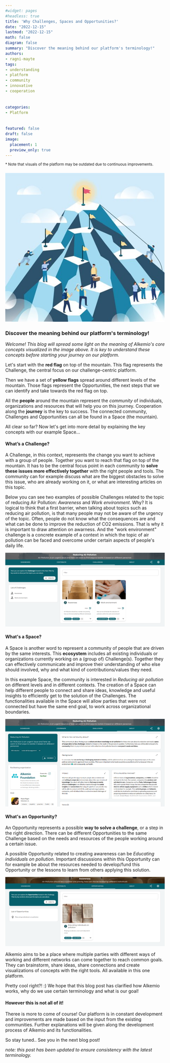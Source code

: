 ```yaml
---
#widget: pages
#headless: true
title: 'Why Challenges, Spaces and Opportunities?'
date: "2022-12-15"
lastmod: "2022-12-15"
math: false
diagram: false
summary: "Discover the meaning behind our platform's terminology!"
authors:
- ragni-mayte
tags:
- understanding
- platform
- community
- innovative
- cooperation


categories:
- Platform


featured: false
draft: false
image:
  placement: 1
  preview_only: true
---
```


<sup>* Note that visuals of the platform may be outdated due to continuous improvements.</sup>

![](./header.png)

### Discover the meaning behind our platform's terminology!
*Welcome! This blog will spread some light on the meaning of Alkemio's core concepts visualized in the image above. It is key to understand these concepts before starting your journey on our platform.*

Let's start with the **red flag** on top of the mountain. This flag represents the Challenge, the central focus on our challenge-centric platform. 

Then we have a set of **yellow flags** spread around different levels of the mountain. Those flags represent the Opportunities, the next steps that we can identify and take towards the red flag on top. 

All the **people** around the mountain represent the *community* of individuals, organizations and resources that will help you on this journey. Cooperation along the **journey** is the key to success. The connected community, Challenges and Opportunities can all be found in a Space (the mountain).

All clear so far? Now let's get into more detail by explaining the key concepts with our example Space...

#### What’s a Challenge?
A Challenge, in this context, represents the change you want to achieve with a group of people. Together you want to reach that flag on top of the mountain. It has to be the central focus point in each community to **solve these issues more effectively together** with the right people and tools. The community can for example discuss what are the biggest obstacles to solve this issue, who are already working on it, or what are interesting articles on this topic.

Below you can see two examples of possible Challenges related to the topic of reducing Air Pollution: *Awareness* and *Work environment*. Why? It is logical to think that a first barrier, when talking about topics such as reducing air pollution, is that many people may not be aware of the urgency of the topic. Often, people do not know what the consequences are and what can be done to improve the reduction of CO2 emissions. That is why it is important to draw attention on awarness. And the "work environment" challenge is a concrete example of a context in which the topic of air pollution can be faced and overcome under certain aspects of people's daily life.

![](./challenges-page.png)

#### What's a Space?
A Space is another word to represent a community of people that are driven by the same interests. This **ecosystem** includes all existing individuals or organizations currently working on a (group of) Challenge(s). Together they can effectively communicate and improve their understanding of who else should involved, why and what kind of contributions/values they need.

In this example Space, the community is interested in *Reducing air pollution* on different levels and in different contexts. The creation of a Space can help different people to connect and share ideas, knowledge and useful insights to efficiently get to the solution of the Challenges. The functionalities available in the Space will allow parties that were not connected but have the same end goal, to work across organizational boundaries.

![](./space-page.png)

#### What's an Opportunity?
An Opportunity represents a possible **way to solve a challenge**, or a step in the right direction. There can be different Opportunities to the same Challenge based on the needs and resources of the people working around a certain issue. 

A possible Opportunity related to creating awareness can be *Educating individuals on pollution*. Important discussions within this Opportunity can for example be about the resources needed to develop/fund this Opportunity or the lessons to learn from others applying this solution.

![](./opportunities-page.png) 

Alkemio aims to be a place where multiple parties with different ways of working and different networks can come together to reach common goals. They can brainstorm, share ideas, share connections and create visualizations of concepts with the right tools. All available in this one platform.

Pretty cool right?! :) We hope that this blog post has clarified how Alkemio works, why do we use certain terminology and what is our goal!

#### However this is not all of it!
Theree is more to come of course! Our platform is in constant development and improvements are made based on the input from the existing communities. Further explanations will be given along the development process of Alkemio and its functionalities. 

So stay tuned.. See you in the next blog post!

*note: this post has been updated to ensure consistency with the latest terminology.*